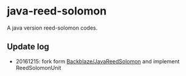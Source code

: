 # java-reed-solomon
A java version reed-solomon codes.

## Update log
- 20161215: fork form [Backblaze/JavaReedSolomon](https://github.com/Backblaze/JavaReedSolomon) and implement ReedSolomonUnit
